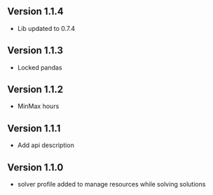 ## Version 1.1.4
 - Lib updated to 0.7.4
## Version 1.1.3
 - Locked pandas
## Version 1.1.2
 - MinMax hours
## Version 1.1.1
 - Add api description
## Version 1.1.0
 - solver profile added to manage resources while solving solutions